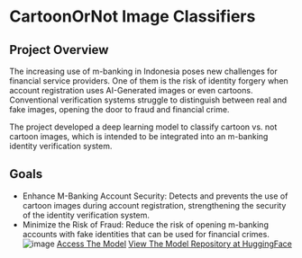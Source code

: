 # CartoonOrNot Image Classifiers
## Project Overview
The increasing use of m-banking in Indonesia poses new challenges for financial service providers. One of them is the risk of identity forgery when account registration uses AI-Generated images or even cartoons. Conventional verification systems struggle to distinguish between real and fake images, opening the door to fraud and financial crime.

The project developed a deep learning model to classify cartoon vs. not cartoon images, which is intended to be integrated into an m-banking identity verification system.

## Goals
- Enhance M-Banking Account Security: Detects and prevents the use of cartoon images during account registration, strengthening the security of the identity verification system.
- Minimize the Risk of Fraud: Reduce the risk of opening m-banking accounts with fake identities that can be used for financial crimes.
![image](https://github.com/user-attachments/assets/b8481bc9-a8a2-4ff5-bae0-0c06175b63e3)
[Access The Model](https://huggingface.co/spaces/Libidrave/CartoonOrNot)
[View The Model Repository at HuggingFace](https://huggingface.co/Libidrave/CartoonOrNotv2)
